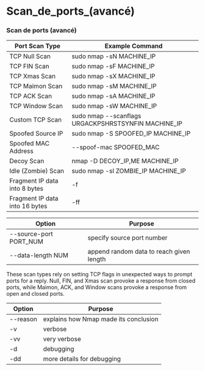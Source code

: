 # Scan\_de\_ports\_(avancé)

### Scan de ports (avancé)

| Port Scan Type                 | Example Command                                      |
| ------------------------------ | ---------------------------------------------------- |
| TCP Null Scan                  | sudo nmap -sN MACHINE\_IP                            |
| TCP FIN Scan                   | sudo nmap -sF MACHINE\_IP                            |
| TCP Xmas Scan                  | sudo nmap -sX MACHINE\_IP                            |
| TCP Maimon Scan                | sudo nmap -sM MACHINE\_IP                            |
| TCP ACK Scan                   | sudo nmap -sA MACHINE\_IP                            |
| TCP Window Scan                | sudo nmap -sW MACHINE\_IP                            |
| Custom TCP Scan                | sudo nmap --scanflags URGACKPSHRSTSYNFIN MACHINE\_IP |
| Spoofed Source IP              | sudo nmap -S SPOOFED\_IP MACHINE\_IP                 |
| Spoofed MAC Address            | --spoof-mac SPOOFED\_MAC                             |
| Decoy Scan                     | nmap -D DECOY\_IP,ME MACHINE\_IP                     |
| Idle (Zombie) Scan             | sudo nmap -sI ZOMBIE\_IP MACHINE\_IP                 |
| Fragment IP data into 8 bytes  | -f                                                   |
| Fragment IP data into 16 bytes | -ff                                                  |

| Option                  | Purpose                                  |
| ----------------------- | ---------------------------------------- |
| --source-port PORT\_NUM | specify source port number               |
| --data-length NUM       | append random data to reach given length |

These scan types rely on setting TCP flags in unexpected ways to prompt ports for a reply. Null, FIN, and Xmas scan provoke a response from closed ports, while Maimon, ACK, and Window scans provoke a response from open and closed ports.

| Option   | Purpose                               |
| -------- | ------------------------------------- |
| --reason | explains how Nmap made its conclusion |
| -v       | verbose                               |
| -vv      | very verbose                          |
| -d       | debugging                             |
| -dd      | more details for debugging            |
